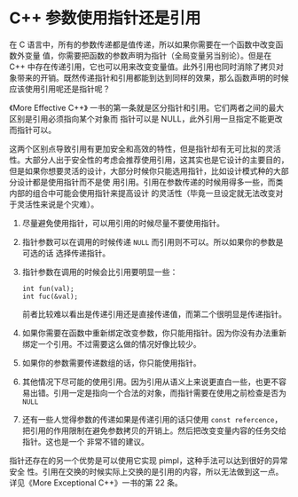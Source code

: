 # C++ 参数使用指针还是引用

在 C 语言中，所有的参数传递都是值传递，所以如果你需要在一个函数中改变函数外变量 值，你需要把函数的参数声明为指针（全局变量另当别论）。但是在 C++ 中存在传递引用，它也可以用来改变变量值。此外引用也同时消除了拷贝对象带来的开销。既然传递指针和引用都能到达到同样的效果，那么函数声明的时候应该使用引用呢还是指针呢？

《More Effective C++》 一书的第一条就是区分指针和引用。它们两者之间的最大区别是引用必须指向某个对象而 指针可以是 NULL，此外引用一旦指定不能更改而指针可以。

这两个区别点导致引用有更加安全和高效的特性，但是指针却有无可比拟的灵活性。大部分人出于安全性的考虑会推荐使用引用，这其实也是它设计的主要目的，但是如果你想要灵活的设计，大部分时候你只能选用指针，比如设计模式种的大部分设计都是使用指针而不是使 用引用。引用在参数传递的时候用得多一些，而类内部的组合中可能会使用指针来提高设计 的灵活性（毕竟一旦设定就无法改变对于灵活性来说是个灾难）。

1. 尽量避免使用指针，可以用引用的时候尽量不要使用指针。
2. 指针参数可以在调用的时候传递 `NULL` 而引用则不可以。所以如果你的参数是可选的话 选择传递指针。
3. 指针参数在调用的时候会比引用要明显一些：

   ```
   int fun(val);
   int fuc(&val);
   ```

   前者比较难以看出是传递引用还是直接传递值，而第二个很明显是传递指针。

4. 如果你需要在函数中重新绑定改变参数，你只能用指针。因为你没有办法重新绑定一个引用。不过需要这么做的情况好像比较少。
5. 如果你的参数需要传递数组的话，你只能使用指针。
6. 其他情况下尽可能的使用引用。因为引用从语义上来说更直白一些，也更不容易出错。引用一定是指向一个合法的对象，而指针需要在使用之前检查是否为 `NULL`
7. 还有一些人觉得参数的传递如果是传递引用的话只使用 `const refercence`，把引用的作用限制在避免参数拷贝的开销上。然后把改变变量内容的任务交给指针。这也是一个 非常不错的建议。

指针还存在的另一个优势是可以使用它实现 pimpl，这种手法可以达到很好的异常安全 性。引用在交换的时候实际上交换的是引用的内容，所以无法做到这一点。详见《More Exceptional C++》一书的第 22 条。
